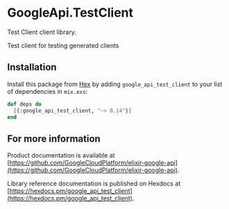 # GoogleApi.TestClient

Test Client client library.

Test client for testing generated clients

## Installation

Install this package from [Hex](https://hex.pm) by adding
`google_api_test_client` to your list of dependencies in `mix.exs`:

```elixir
def deps do
  [{:google_api_test_client, "~> 0.14"}]
end
```

## For more information

Product documentation is available at [https://github.com/GoogleCloudPlatform/elixir-google-api](https://github.com/GoogleCloudPlatform/elixir-google-api).

Library reference documentation is published on Hexdocs at
[https://hexdocs.pm/google_api_test_client](https://hexdocs.pm/google_api_test_client).
